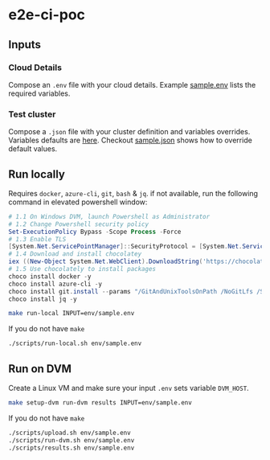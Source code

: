 # e2e-ci-poc

## Inputs

### Cloud Details

Compose an `.env` file with your cloud details. Example [sample.env](env/sample.env) lists the required variables.

### Test cluster

Compose a `.json` file with your cluster definition and variables overrides. Variables defaults are [here](env/defaults.env). Checkout [sample.json](test_clusters/sample.json) shows how to override default values.

## Run locally

Requires `docker`, `azure-cli`, `git`, `bash` & `jq`.
if not available, run the following command in elevated powershell window:
```powershell
# 1.1 On Windows DVM, launch Powershell as Administrator
# 1.2 Change Powershell security policy
Set-ExecutionPolicy Bypass -Scope Process -Force
# 1.3 Enable TLS
[System.Net.ServicePointManager]::SecurityProtocol = [System.Net.ServicePointManager]::SecurityProtocol -bor 3072
# 1.4 Download and install chocolatey
iex ((New-Object System.Net.WebClient).DownloadString('https://chocolatey.org/install.ps1'))
# 1.5 Use chocolately to install packages
choco install docker -y
choco install azure-cli -y
choco install git.install --params "/GitAndUnixToolsOnPath /NoGitLfs /SChannel /NoAutoCrlf" -y
choco install jq -y
```

```bash
make run-local INPUT=env/sample.env
```

If you do not have `make`

```bash
./scripts/run-local.sh env/sample.env
```

## Run on DVM

Create a Linux VM and make sure your input `.env` sets variable `DVM_HOST`.

```bash
make setup-dvm run-dvm results INPUT=env/sample.env
```

If you do not have `make`

```bash
./scripts/upload.sh env/sample.env
./scripts/run-dvm.sh env/sample.env
./scripts/results.sh env/sample.env
```
